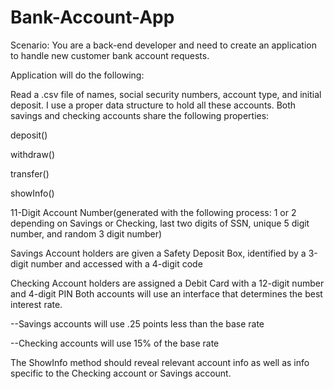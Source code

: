 # Bank-Account-App
Scenario: You are a back-end developer and need to create an application to handle new customer bank account requests.

Application will do the following:

Read a .csv file of names, social security numbers, account type, and initial deposit.
I use a proper data structure to hold all these accounts. 
Both savings and checking accounts share the following properties:

deposit()

withdraw() 

transfer() 

showInfo()

11-Digit Account Number(generated with the following process: 1 or 2 depending on Savings or Checking, last two digits of SSN, unique 5 digit number, and random 3 digit number)

Savings Account holders are given a Safety Deposit Box, identified by a 3-digit number and accessed with a 4-digit code

Checking Account holders are assigned a Debit Card with a 12-digit number and 4-digit PIN Both accounts will use an interface that determines the best interest rate.

--Savings accounts will use .25 points less than the base rate

--Checking accounts will use 15% of the base rate

The ShowInfo method should reveal relevant account info as well as info specific to the Checking account or Savings account.

